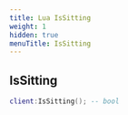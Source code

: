 ```yaml
---
title: Lua IsSitting
weight: 1
hidden: true
menuTitle: IsSitting
---
```

## IsSitting
```lua
client:IsSitting(); -- bool
```